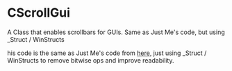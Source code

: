 # CScrollGui
A Class that enables scrollbars for GUIs. Same as Just Me's code, but using _Struct / WinStructs

his code is the same as Just Me's code from [here](http://ahkscript.org/boards/viewtopic.php?f=6&t=6316&p=37529#p37529), just using _Struct / WinStructs to remove bitwise ops and improve readability.

